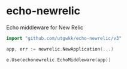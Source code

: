 # echo-newrelic
Echo middleware for New Relic

```go
import "github.com/utgwkk/echo-newrelic/v3"

app, err := newrelic.NewApplication(...)

e.Use(echonewrelic.EchoMiddleware(app))
```
